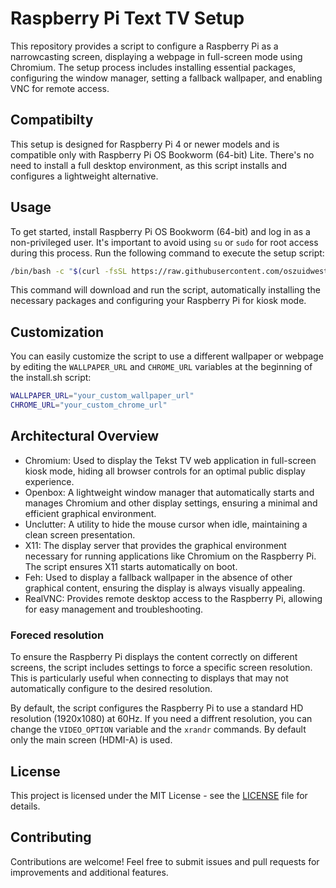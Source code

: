 # Raspberry Pi Text TV Setup

This repository provides a script to configure a Raspberry Pi as a narrowcasting screen, displaying a webpage in full-screen mode using Chromium. The setup process includes installing essential packages, configuring the window manager, setting a fallback wallpaper, and enabling VNC for remote access.

## Compatibilty 
This setup is designed for Raspberry Pi 4 or newer models and is compatible only with Raspberry Pi OS Bookworm (64-bit) Lite. There's no need to install a full desktop environment, as this script installs and configures a lightweight alternative.

## Usage
To get started, install Raspberry Pi OS Bookworm (64-bit) and log in as a non-privileged user. It's important to avoid using `su` or `sudo` for root access during this process. Run the following command to execute the setup script:

   ```bash
   /bin/bash -c "$(curl -fsSL https://raw.githubusercontent.com/oszuidwest/rpi-teksttv/main/install.sh)".
   ```

This command will download and run the script, automatically installing the necessary packages and configuring your Raspberry Pi for kiosk mode.

## Customization

You can easily customize the script to use a different wallpaper or webpage by editing the `WALLPAPER_URL` and `CHROME_URL` variables at the beginning of the install.sh script:

```bash
WALLPAPER_URL="your_custom_wallpaper_url"
CHROME_URL="your_custom_chrome_url"
```

## Architectural Overview

- Chromium: Used to display the Tekst TV web application in full-screen kiosk mode, hiding all browser controls for an optimal public display experience.
- Openbox: A lightweight window manager that automatically starts and manages Chromium and other display settings, ensuring a minimal and efficient graphical environment.
- Unclutter: A utility to hide the mouse cursor when idle, maintaining a clean screen presentation.
- X11: The display server that provides the graphical environment necessary for running applications like Chromium on the Raspberry Pi. The script ensures X11 starts automatically on boot.
- Feh: Used to display a fallback wallpaper in the absence of other graphical content, ensuring the display is always visually appealing.
- RealVNC: Provides remote desktop access to the Raspberry Pi, allowing for easy management and troubleshooting.

### Foreced resolution
To ensure the Raspberry Pi displays the content correctly on different screens, the script includes settings to force a specific screen resolution. This is particularly useful when connecting to displays that may not automatically configure to the desired resolution.

By default, the script configures the Raspberry Pi to use a standard HD resolution (1920x1080) at 60Hz. If you need a diffrent resolution, you can change the `VIDEO_OPTION` variable and the `xrandr` commands. By default only the main screen (HDMI-A) is used.

## License

This project is licensed under the MIT License - see the [LICENSE](LICENSE) file for details.

## Contributing

Contributions are welcome! Feel free to submit issues and pull requests for improvements and additional features.
